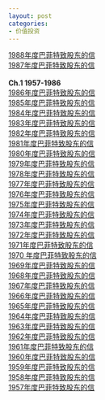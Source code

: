 ```yaml
---
layout: post
categories:
- 价值投资
---
```


[1988年度巴菲特致股东的信](http://mp.weixin.qq.com/s?__biz=MzA4NzYwOTYwNQ==&mid=2650992765&idx=8&sn=37d1867384d2c7cc317add6993efe623&chksm=8bc08817bcb70101f180d8bd3175bbb43be40854c3fadc6fd4433407cf761d9c71da47d83d90&scene=21#wechat_redirect)<br />[1987年度巴菲特致股东的信](http://mp.weixin.qq.com/s?__biz=MzA4NzYwOTYwNQ==&mid=2650992765&idx=7&sn=83a28f717a6e0dbfbfdb6c4146570d6f&chksm=8bc08817bcb70101ab4935993b0af56785191b466abe5e021918b423f885100a3b54193e87df&scene=21#wechat_redirect)<br />
<br />**Ch.1 1957-1986**<br />[1986年度巴菲特致股东的信](http://mp.weixin.qq.com/s?__biz=MzA4NzYwOTYwNQ==&mid=2650992765&idx=6&sn=6d7b3cdaddd14b4d741c270ea607ba4f&chksm=8bc08817bcb701012f790c164dbaa9e9459053e95649f86df6f7be7196cb39f26ab147cc8763&scene=21#wechat_redirect)<br />[1985年度巴菲特致股东的信](http://mp.weixin.qq.com/s?__biz=MzA4NzYwOTYwNQ==&mid=2650992765&idx=5&sn=3d374eb69530189df07a255ee2ef67f4&chksm=8bc08817bcb7010158058dda0870599381839dd019ddd152a85bab83a8f658e86070e279e98a&scene=21#wechat_redirect)<br />[1984年度巴菲特致股东的信](http://mp.weixin.qq.com/s?__biz=MzA4NzYwOTYwNQ==&mid=2650992765&idx=4&sn=8cc33515c7f3fbeba7d64be328bf3d6d&chksm=8bc08817bcb701010d8fb5cc59ae0f8ac296eda070d20c07f1f855518d4827c0134c468011ac&scene=21#wechat_redirect)<br />[1983年度巴菲特致股东的信](http://mp.weixin.qq.com/s?__biz=MzA4NzYwOTYwNQ==&mid=2650992765&idx=3&sn=386e439bd38cb2c74caaca10845b265a&chksm=8bc08817bcb701015385d2eee6d5341f91501b108754bf103e3b3be2aa49519e0c01ce7812ec&scene=21#wechat_redirect)<br />[1982年度巴菲特致股东的信](http://mp.weixin.qq.com/s?__biz=MzA4NzYwOTYwNQ==&mid=2650992765&idx=2&sn=1a48fa1c8ba7e4445fe9bd6f2a023016&chksm=8bc08817bcb701012cac94cb37d6e0388f3ea35832e0891625e44b108c3cb47c850bc9b9c3f9&scene=21#wechat_redirect)<br />[1981年度巴菲特致股东的信](http://mp.weixin.qq.com/s?__biz=MzA4NzYwOTYwNQ==&mid=2650992765&idx=1&sn=e64b93b0347891edd1cf01e271febd6e&chksm=8bc08817bcb7010175021f8c8f4daf85e760f416d4f14490c08c9b9f79757228251955c61300&scene=21#wechat_redirect)<br />[1980年度巴菲特致股东的信](http://mp.weixin.qq.com/s?__biz=MzA4NzYwOTYwNQ==&mid=2650992760&idx=8&sn=c794daaac2f7de4e5cf67ffc3b73b6db&chksm=8bc08812bcb70104702720efd1b731fdd46a8971b92769a895f488f45e38cf7830cad741e4d7&scene=21#wechat_redirect)<br />[1979年度巴菲特致股东的信](http://mp.weixin.qq.com/s?__biz=MzA4NzYwOTYwNQ==&mid=2650992760&idx=7&sn=74f33a3c5818e4412bf85a7c2b2e734c&chksm=8bc08812bcb70104c71692cc8894870f36cdc2f6a2191b5723e45b9988bd7f2421fb76fa97ca&scene=21#wechat_redirect)<br />[1978年度巴菲特致股东的信](http://mp.weixin.qq.com/s?__biz=MzA4NzYwOTYwNQ==&mid=2650992760&idx=6&sn=49befe765e1c6529988c0c01e162469f&chksm=8bc08812bcb70104379ffda9466b3fcb23ebf3a2d8b03c451942bc66ca2eac5036a36f08e9a7&scene=21#wechat_redirect)<br />[1977年度巴菲特致股东的信](http://mp.weixin.qq.com/s?__biz=MzA4NzYwOTYwNQ==&mid=2650992760&idx=5&sn=5e990248645b2ecfb694954bcba04776&chksm=8bc08812bcb70104820c184dd431bfdeba242c3eea8460c6b9e2e8df28e4e5548a5019e61efc&scene=21#wechat_redirect)<br />[1976年度巴菲特致股东的信](http://mp.weixin.qq.com/s?__biz=MzA4NzYwOTYwNQ==&mid=2650992760&idx=4&sn=859927d0db0f505274463dd7c340877e&chksm=8bc08812bcb70104a8f47e3ace8f15336e7e45f997febd3857b484a4e7348e09bd469846e7d3&scene=21#wechat_redirect)<br />[1975年度巴菲特致股东的信](http://mp.weixin.qq.com/s?__biz=MzA4NzYwOTYwNQ==&mid=2650992760&idx=3&sn=12065d68a98092b0bdb7abaad5d7972b&chksm=8bc08812bcb70104280453ad96c53fd5fb8a643c400d0dbe93ec770438fde6efa1fb384a9488&scene=21#wechat_redirect)<br />[1974年度巴菲特致股东的信](http://mp.weixin.qq.com/s?__biz=MzA4NzYwOTYwNQ==&mid=2650992760&idx=2&sn=a87017dc686ca1d876df688b71a1bddf&chksm=8bc08812bcb70104aaeed4a444b8e7996e64a4b4543f8c776b27e44ca9f7beb9770fcde0c778&scene=21#wechat_redirect)<br />[1973年度巴菲特致股东的信](http://mp.weixin.qq.com/s?__biz=MzA4NzYwOTYwNQ==&mid=2650992760&idx=1&sn=715ce43d00d406771e7e7e3156722595&chksm=8bc08812bcb701041857b53fb1022c5b6d0d7a899870cdfd59abb20af641ffd69e01570df0a9&scene=21#wechat_redirect)<br />[1972年度巴菲特致股东的信](http://mp.weixin.qq.com/s?__biz=MzA4NzYwOTYwNQ==&mid=2650992759&idx=8&sn=ee148cc11a73bdad17110510b79a140e&chksm=8bc0881dbcb7010bc2619672a5a43bc78e20e002ae076d2a4769d936bce51617dec426c05006&scene=21#wechat_redirect)<br />[1971年度巴菲特致股东的信](http://mp.weixin.qq.com/s?__biz=MzA4NzYwOTYwNQ==&mid=2650992759&idx=7&sn=b9fe8842090c7671aec8ac49e2eb6bb0&chksm=8bc0881dbcb7010b8c14259c7b7016592f7f13389efcb8b5973c77d68cbea8552256203c97cb&scene=21#wechat_redirect)<br />[1970 年度巴菲特致股东的信](http://mp.weixin.qq.com/s?__biz=MzA4NzYwOTYwNQ==&mid=2650992759&idx=6&sn=6cfeb37c686f4e70fdd16ab57fdd5d87&chksm=8bc0881dbcb7010bb8b64ee965acbdebcd007ca098d52711077fdfbf123a7128a8bcdae7c639&scene=21#wechat_redirect)<br />[1969年度巴菲特致股东的信](http://mp.weixin.qq.com/s?__biz=MzA4NzYwOTYwNQ==&mid=2650992759&idx=5&sn=4517bfe8e399a643150bd3a3b49f8940&chksm=8bc0881dbcb7010bf799c5e7869875031f73066d4bd843e8e5e497f690bc9d84fc62f35789ee&scene=21#wechat_redirect)<br />[1968年度巴菲特致股东的信](http://mp.weixin.qq.com/s?__biz=MzA4NzYwOTYwNQ==&mid=2650992759&idx=4&sn=3d4a4cf689b331af61d6ab89ba7db8f9&chksm=8bc0881dbcb7010b7c6062374c99fb28388d08d623e53a1928de45df7308a6bda2b5ae02bbaf&scene=21#wechat_redirect)<br />[1967年度巴菲特致股东的信](http://mp.weixin.qq.com/s?__biz=MzA4NzYwOTYwNQ==&mid=2650992759&idx=3&sn=dbb1141e245f0e6c23b2d3000054de10&chksm=8bc0881dbcb7010bb8f1e7bca808b891a739c14203e9101e23f5bf64b108d325c2500e000639&scene=21#wechat_redirect)<br />[1966年度巴菲特致股东的信](http://mp.weixin.qq.com/s?__biz=MzA4NzYwOTYwNQ==&mid=2650992759&idx=2&sn=f16564ac7986008bb93b685e4d08dfb1&chksm=8bc0881dbcb7010b914ecbdcd1353b067400fff5c93b035c4781b2d79dd0b2aec90e79dd5806&scene=21#wechat_redirect)<br />[1965年度巴菲特致股东的信](http://mp.weixin.qq.com/s?__biz=MzA4NzYwOTYwNQ==&mid=2650992759&idx=1&sn=bd40d3be27889205b38090e525de5bbf&chksm=8bc0881dbcb7010b95bb04614258d83498fe1edcd3b1202b781b6f8886474e253ad8a94bd50d&scene=21#wechat_redirect)<br />[1964年度巴菲特致股东的信](http://mp.weixin.qq.com/s?__biz=MzA4NzYwOTYwNQ==&mid=2650992755&idx=8&sn=21339d289c6591d55a185f05ce4b96af&chksm=8bc08819bcb7010f872d78c0e85f69a83be5e21a5e8e22d1dcc348e9563bfb11747a1a808318&scene=21#wechat_redirect)<br />[1963年度巴菲特致股东的信](http://mp.weixin.qq.com/s?__biz=MzA4NzYwOTYwNQ==&mid=2650992755&idx=7&sn=b98e72eda8d9680c9c3cb49aa8a66821&chksm=8bc08819bcb7010f51f5b22f8ad6d1d0bfbfe0cfe777593e1b13de284a0657108be239274fd8&scene=21#wechat_redirect)<br />[1962年度巴菲特致股东的信](http://mp.weixin.qq.com/s?__biz=MzA4NzYwOTYwNQ==&mid=2650992755&idx=6&sn=878c30f5c80677111e7f08dde143e2e0&chksm=8bc08819bcb7010fa0210115cea92910bc675561c3b156f5f8cfab20ff1d44e699d87a2d2e65&scene=21#wechat_redirect)<br />[1961年度巴菲特致股东的信](http://mp.weixin.qq.com/s?__biz=MzA4NzYwOTYwNQ==&mid=2650992755&idx=5&sn=c288f5e43203a5b93f646d0228b5a8ea&chksm=8bc08819bcb7010fc6ddfad5e94052c2529160f06620d38fb907b5d21278e100626a694d511b&scene=21#wechat_redirect)<br />[1960年度巴菲特致股东的信](http://mp.weixin.qq.com/s?__biz=MzA4NzYwOTYwNQ==&mid=2650992755&idx=4&sn=4b3205cc8fa99575cdba16157dc55432&chksm=8bc08819bcb7010f09c19247e4bcc845763c8982a8b5b261f2644b166702f7fc6ca3b64beb8c&scene=21#wechat_redirect)<br />[1959年度巴菲特致股东的信](http://mp.weixin.qq.com/s?__biz=MzA4NzYwOTYwNQ==&mid=2650992755&idx=3&sn=6ed12e06d96ad2799b426ad6734ae7c3&chksm=8bc08819bcb7010fcab6a38675696d4c994c1eb9ff04478a7d03b388465101af16da5f80cbb5&scene=21#wechat_redirect)<br />[1958年度巴菲特致股东的信](http://mp.weixin.qq.com/s?__biz=MzA4NzYwOTYwNQ==&mid=2650992755&idx=2&sn=532be133d75b282cc5975d7cb617f0a2&chksm=8bc08819bcb7010f1af8d8ee49ef71ba2433d8c6f0313c647c4f7fd73c7557ad28b263a43e04&scene=21#wechat_redirect)<br />[1957年度巴菲特致股东的信](http://mp.weixin.qq.com/s?__biz=MzA4NzYwOTYwNQ==&mid=2650992755&idx=1&sn=e76a947d627b7848ad07452c965f4e42&chksm=8bc08819bcb7010ffae1f7eaca19a8e9d0a9b8fa39beeee7b31347f42bedb2c3cef63707fd9e&scene=21#wechat_redirect)


